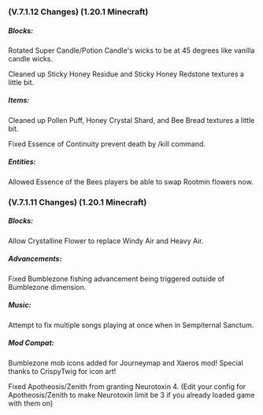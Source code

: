 ### **(V.7.1.12 Changes) (1.20.1 Minecraft)**

##### Blocks:
Rotated Super Candle/Potion Candle's wicks to be at 45 degrees like vanilla candle wicks.

Cleaned up Sticky Honey Residue and Sticky Honey Redstone textures a little bit.

##### Items:
Cleaned up Pollen Puff, Honey Crystal Shard, and Bee Bread textures a little bit.

Fixed Essence of Continuity prevent death by /kill command.

##### Entities:
Allowed Essence of the Bees players be able to swap Rootmin flowers now.


### **(V.7.1.11 Changes) (1.20.1 Minecraft)**

##### Blocks:
Allow Crystalline Flower to replace Windy Air and Heavy Air.

##### Advancements:
Fixed Bumblezone fishing advancement being triggered outside of Bumblezone dimension.

##### Music:
Attempt to fix multiple songs playing at once when in Sempiternal Sanctum.

##### Mod Compat:
Bumblezone mob icons added for Journeymap and Xaeros mod! Special thanks to CrispyTwig for icon art!

Fixed Apotheosis/Zenith from granting Neurotoxin 4. 
  (Edit your config for Apotheosis/Zenith to make Neurotoxin limit be 3 if you already loaded game with them on)